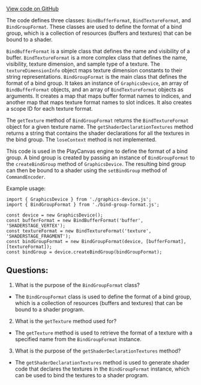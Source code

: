 [View code on GitHub](https://github.com/playcanvas/engine/src/platform/graphics/bind-group-format.js)

The code defines three classes: `BindBufferFormat`, `BindTextureFormat`, and `BindGroupFormat`. These classes are used to define the format of a bind group, which is a collection of resources (buffers and textures) that can be bound to a shader. 

`BindBufferFormat` is a simple class that defines the name and visibility of a buffer. `BindTextureFormat` is a more complex class that defines the name, visibility, texture dimension, and sample type of a texture. The `textureDimensionInfo` object maps texture dimension constants to their string representations. `BindGroupFormat` is the main class that defines the format of a bind group. It takes an instance of `GraphicsDevice`, an array of `BindBufferFormat` objects, and an array of `BindTextureFormat` objects as arguments. It creates a map that maps buffer format names to indices, and another map that maps texture format names to slot indices. It also creates a scope ID for each texture format. 

The `getTexture` method of `BindGroupFormat` returns the `BindTextureFormat` object for a given texture name. The `getShaderDeclarationTextures` method returns a string that contains the shader declarations for all the textures in the bind group. The `loseContext` method is not implemented.

This code is used in the PlayCanvas engine to define the format of a bind group. A bind group is created by passing an instance of `BindGroupFormat` to the `createBindGroup` method of `GraphicsDevice`. The resulting bind group can then be bound to a shader using the `setBindGroup` method of `CommandEncoder`. 

Example usage:

```
import { GraphicsDevice } from './graphics-device.js';
import { BindGroupFormat } from './bind-group-format.js';

const device = new GraphicsDevice();
const bufferFormat = new BindBufferFormat('buffer', 'SHADERSTAGE_VERTEX');
const textureFormat = new BindTextureFormat('texture', 'SHADERSTAGE_FRAGMENT');
const bindGroupFormat = new BindGroupFormat(device, [bufferFormat], [textureFormat]);
const bindGroup = device.createBindGroup(bindGroupFormat);
```
## Questions: 
 1. What is the purpose of the `BindGroupFormat` class?
- The `BindGroupFormat` class is used to define the format of a bind group, which is a collection of resources (buffers and textures) that can be bound to a shader program.

2. What is the `getTexture` method used for?
- The `getTexture` method is used to retrieve the format of a texture with a specified name from the `BindGroupFormat` instance.

3. What is the purpose of the `getShaderDeclarationTextures` method?
- The `getShaderDeclarationTextures` method is used to generate shader code that declares the textures in the `BindGroupFormat` instance, which can be used to bind the textures to a shader program.